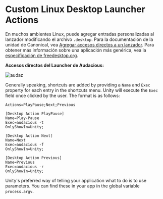 # Custom Linux Desktop Launcher Actions

En muchos ambientes Linux, puede agregar entradas personalizadas al lanzador modificando el archivo `.desktop`. Para la documentación de la unidad de Canonical, vea [Agregar accesos directos a un lanzador](https://help.ubuntu.com/community/UnityLaunchersAndDesktopFiles#Adding_shortcuts_to_a_launcher). Para obtener más información sobre una aplicación más genérica, vea la [especificación de freedesktop.org](https://specifications.freedesktop.org/desktop-entry-spec/1.1/ar01s11.html).

**Accesos directos del Launcher de Audacious:**

![audaz](https://help.ubuntu.com/community/UnityLaunchersAndDesktopFiles?action=AttachFile&do=get&target=shortcuts.png)

Generally speaking, shortcuts are added by providing a `Name` and `Exec` property for each entry in the shortcuts menu. Unity will execute the `Exec` field once clicked by the user. The format is as follows:

```text
Actions=PlayPause;Next;Previous

[Desktop Action PlayPause]
Name=Play-Pause
Exec=audacious -t
OnlyShowIn=Unity;

[Desktop Action Next]
Name=Next
Exec=audacious -f
OnlyShowIn=Unity;

[Desktop Action Previous]
Name=Previous
Exec=audacious -r
OnlyShowIn=Unity;
```

Unity's preferred way of telling your application what to do is to use parameters. You can find these in your app in the global variable `process.argv`.